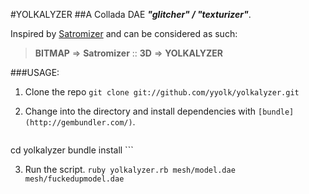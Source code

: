 #YOLKALYZER
##A Collada DAE ***"glitcher" / "texturizer"***. 

Inspired by [Satromizer](http://jonsatrom.com/satromizer/) and can be considered as such: 

> **BITMAP** => **Satromizer** :: **3D** => **YOLKALYZER**

###USAGE:

1. Clone the repo
    ```git clone git://github.com/yyolk/yolkalyzer.git```

2. Change into the directory and install dependencies with `[bundle](http://gembundler.com/)`.
    ```
cd yolkalyzer
bundle install
    ```

3. Run the script.
    ```ruby yolkalyzer.rb mesh/model.dae mesh/fuckedupmodel.dae```
